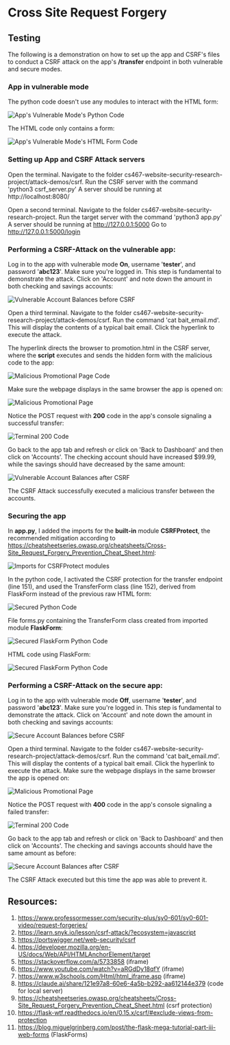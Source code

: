 # Cross Site Request Forgery

## Testing
The following is a demonstration on how to set up the app and CSRF's files
to conduct a CSRF attack on the app's **/transfer** endpoint 
in both vulnerable and secure modes.

### App in vulnerable mode
The python code doesn't use any modules to interact with the HTML form:

![App's Vulnerable Mode's Python Code](csrf_screenshots/csrf_vuln_py.png)

The HTML code only contains a form:

![App's Vulnerable Mode's HTML Form Code](csrf_screenshots/csrf_vuln_html.png)

### Setting up App and CSRF Attack servers
Open the terminal.
Navigate to the folder cs467-website-security-research-project/attack-demos/csrf.
Run the CSRF server with the command 'python3 csrf_server.py'
A server should be running at http://localhost:8080/

Open a second terminal.
Navigate to the folder cs467-website-security-research-project.
Run the target server with the command 'python3 app.py'
A server should be running at http://127.0.0.1:5000
Go to http://127.0.0.1:5000/login 

### Performing a CSRF-Attack on the vulnerable app:
Log in to the app with vulnerable mode **On**, username '**tester**', and password '**abc123**'.
Make sure you're logged in. This step is fundamental to demonstrate the attack.
Click on 'Account' and note down the amount in both checking and savings accounts:

![Vulnerable Account Balances before CSRF](csrf_screenshots/csrf_accounts.png)

Open a third terminal.
Navigate to the folder cs467-website-security-research-project/attack-demos/csrf.
Run the command 'cat bait_email.md'. This will display the contents of a typical bait email.
Click the hyperlink to execute the attack.

The hyperlink directs the browser to promotion.html in the CSRF server, 
where the **script** executes and sends the hidden form with the malicious code to the app:

![Malicious Promotional Page Code](csrf_screenshots/csrf_promo_script.png)

Make sure the webpage displays in the same browser the app is opened on:

![Malicious Promotional Page](csrf_screenshots/csrf_promo.png)

Notice the POST request with **200** code in the app's console signaling a successful transfer:

![Terminal 200 Code](csrf_screenshots/csrf_vuln_terminal200.png)

Go back to the app tab and refresh or click on 'Back to Dashboard' and then click on 'Accounts'.
The checking account should have increased $99.99, 
while the savings should have decreased by the same amount:

![Vulnerable Account Balances after CSRF](csrf_screenshots/csrf_accounts2.png)

The CSRF Attack successfully executed a malicious transfer between the accounts.

### Securing the app
In **app.py**, I added the imports for the **built-in** module **CSRFProtect**, 
the recommended mitigation according to
https://cheatsheetseries.owasp.org/cheatsheets/Cross-Site_Request_Forgery_Prevention_Cheat_Sheet.html:

![Imports for CSRFProtect modules](csrf_screenshots/csrf_wtf_imports.png)

In the python code, I activated the CSRF protection for the transfer endpoint (line 151), 
and used the TransferForm class (line 152), derived from FlaskForm 
instead of the previous raw HTML form:

![Secured Python Code](csrf_screenshots/csrf_sec_py.png)

File forms.py containing the TransferForm class created from imported module **FlaskForm**:

![Secured FlaskForm Python Code](csrf_screenshots/csrf_sec_flaskform_py.png)

HTML code using FlaskForm:

![Secured FlaskForm Python Code](csrf_screenshots/csrf_sec_flaskform_html.png)

### Performing a CSRF-Attack on the secure app:
Log in to the app with vulnerable mode **Off**, username '**tester**', and password '**abc123**'.
Make sure you're logged in. This step is fundamental to demonstrate the attack.
Click on 'Account' and note down the amount in both checking and savings accounts:

![Secure Account Balances before CSRF](csrf_screenshots/csrf_accounts2.png)

Open a third terminal.
Navigate to the folder cs467-website-security-research-project/attack-demos/csrf.
Run the command 'cat bait_email.md'. This will display the contents of a typical bait email.
Click the hyperlink to execute the attack.
Make sure the webpage displays in the same browser the app is opened on:

![Malicious Promotional Page](csrf_screenshots/csrf_promo.png)

Notice the POST request with **400** code in the app's console signaling a failed transfer:

![Terminal 200 Code](csrf_screenshots/csrf_secure_terminal400.png)

Go back to the app tab and refresh or click on 'Back to Dashboard' and then click on 'Accounts'.
The checking and savings accounts should have the same amount as before:

![Secure Account Balances after CSRF](csrf_screenshots/csrf_accounts2.png)

The CSRF Attack executed but this time the app was able to prevent it.

## Resources:

1. https://www.professormesser.com/security-plus/sy0-601/sy0-601-video/request-forgeries/
2. https://learn.snyk.io/lesson/csrf-attack/?ecosystem=javascript
3. https://portswigger.net/web-security/csrf
4. https://developer.mozilla.org/en-US/docs/Web/API/HTMLAnchorElement/target
5. https://stackoverflow.com/a/5733858 (iframe)
6. https://www.youtube.com/watch?v=aRGdDy18qfY (iframe)
7. https://www.w3schools.com/Html/html_iframe.asp (iframe)
8. https://claude.ai/share/121e97a8-60e6-4a5b-b292-aa612144e379 (code for local server)
9. https://cheatsheetseries.owasp.org/cheatsheets/Cross-Site_Request_Forgery_Prevention_Cheat_Sheet.html (csrf protection)
10. https://flask-wtf.readthedocs.io/en/0.15.x/csrf/#exclude-views-from-protection
11. https://blog.miguelgrinberg.com/post/the-flask-mega-tutorial-part-iii-web-forms (FlaskForms)

